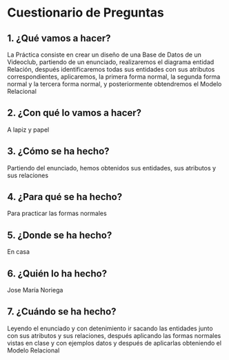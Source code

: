 # Cuestionario de Preguntas
## 1. ¿Qué vamos a hacer?
La Práctica consiste en crear un diseño de una Base de Datos de un Videoclub, partiendo de un enunciado, realizaremos el diagrama entidad Relación, después identificaremos todas sus entidades con sus atributos correspondientes, aplicaremos, la primera forma normal, la segunda forma normal y la tercera forma normal, y posteriormente obtendremos el Modelo Relacional
## 2. ¿Con qué lo vamos a hacer?
A lapiz y papel
## 3. ¿Cómo se ha hecho?
Partiendo del enunciado, hemos obtenidos sus entidades, sus atributos y sus relaciones
## 4. ¿Para qué se ha hecho?
Para practicar las formas normales 
## 5. ¿Donde se ha hecho?
En casa
## 6. ¿Quién lo ha hecho?
Jose María Noriega
## 7. ¿Cuándo se ha hecho?
Leyendo el enunciado y con detenimiento ir sacando las entidades junto con sus atributos y sus relaciones, después aplicando las formas normales vistas en clase y con ejemplos datos y después de aplicarlas obteniendo el Modelo Relacional


